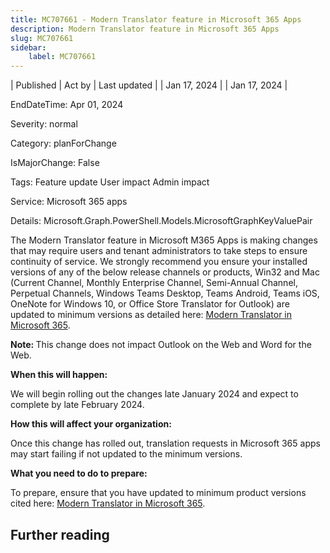 ```yaml
---
title: MC707661 - Modern Translator feature in Microsoft 365 Apps
description: Modern Translator feature in Microsoft 365 Apps
slug: MC707661
sidebar:
    label: MC707661
---
```



| Published | Act by | Last updated |
| Jan 17, 2024 |  | Jan 17, 2024 |

EndDateTime: Apr 01, 2024

Severity: normal

Category: planForChange

IsMajorChange: False

Tags: Feature update User impact Admin impact

Service: Microsoft 365 apps

Details: Microsoft.Graph.PowerShell.Models.MicrosoftGraphKeyValuePair

<p>The Modern Translator feature in Microsoft M365 Apps is making changes that may require users and tenant administrators to take steps to ensure continuity of service. We strongly recommend you ensure your installed versions of any of the below release channels or products, Win32 and Mac (Current Channel, Monthly Enterprise Channel, Semi-Annual Channel, Perpetual Channels, Windows Teams Desktop, Teams Android, Teams iOS, OneNote for Windows 10, or Office Store Translator for Outlook) are updated to minimum versions as detailed here: <a href="https://prod.support.services.microsoft.com/topic/modern-translator-in-microsoft-365-79ce80fe-7474-4083-b15b-386baad8787d" target="_blank">Modern Translator in Microsoft 365</a>.<br></p><p><b>Note:&nbsp;</b>This change does not impact Outlook on the Web and Word for the Web.</p><p><b>When this will happen:</b>
</p><p>We will begin rolling out the changes late January 2024 and expect to complete by late February 2024.
</p><p><b>How this will affect your organization:</b>
</p><p>Once this change has rolled out, translation requests in Microsoft 365 apps may start failing if not updated to the minimum versions.</p><p><b>What you need to do to prepare:</b>
</p><p>To prepare, ensure that you have updated to minimum product versions cited here: <a href="https://prod.support.services.microsoft.com/topic/modern-translator-in-microsoft-365-79ce80fe-7474-4083-b15b-386baad8787d" target="_blank">Modern Translator in Microsoft 365</a>.</p>

## Further reading
